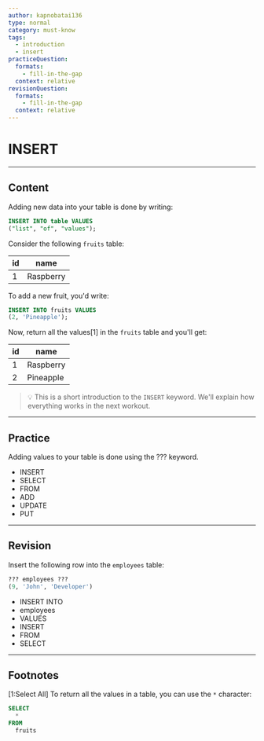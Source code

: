 ```yaml
---
author: kapnobatai136
type: normal
category: must-know
tags:
  - introduction
  - insert
practiceQuestion:
  formats:
    - fill-in-the-gap
  context: relative
revisionQuestion:
  formats:
    - fill-in-the-gap
  context: relative
---
```


# INSERT


---

## Content

Adding new data into your table is done by writing:

```sql
INSERT INTO table VALUES 
("list", "of", "values");
```

Consider the following `fruits` table:

| id | name      |
| -- | --------- |
| 1  | Raspberry |

To add a new fruit, you'd write:

```sql
INSERT INTO fruits VALUES
(2, 'Pineapple');
```

Now, return all the values[1] in the `fruits` table and you'll get:

| id | name      |
| -- | --------- |
| 1  | Raspberry |
| 2  | Pineapple |

> 💡 This is a short introduction to the `INSERT` keyword. We'll explain how everything works in the next workout.


---

## Practice

Adding values to your table is done using the ??? keyword.

- INSERT
- SELECT
- FROM
- ADD
- UPDATE
- PUT


---

## Revision

Insert the following row into the `employees` table:

```sql
??? employees ???
(9, 'John', 'Developer')
```

- INSERT INTO
- employees
- VALUES
- INSERT
- FROM
- SELECT


---

## Footnotes

[1:Select All]
To return all the values in a table, you can use the `*` character:

```sql
SELECT 
  *
FROM 
  fruits
```
